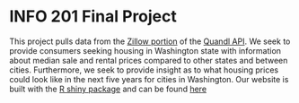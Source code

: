# INFO 201 Final Project
This project pulls data from the [Zillow portion](https://www.quandl.com/data/ZILLOW-Zillow-Real-Estate-Research/documentation/data-organization) of the [Quandl API](https://docs.quandl.com/). We seek to provide consumers seeking housing in Washington state with information about median sale and rental prices compared to other states and between cities. Furthermore, we seek to provide insight as to what housing prices could look like in the next five years for cities in Washington. Our website is built with the [R shiny package](https://shiny.rstudio.com/) and can be found [here](https://jamesbmc.shinyapps.io/info201-final-project/)
